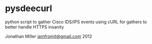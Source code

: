 pysdeecurl
===========

python script to gather Cisco IDS/IPS events using
cURL for gathers to better handle HTTPS insanity

Jonathan Miller <iamfromit@gmail.com>
2012